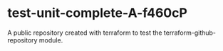 # test-unit-complete-A-f460cP
A public repository created with terraform to test the terraform-github-repository module.
